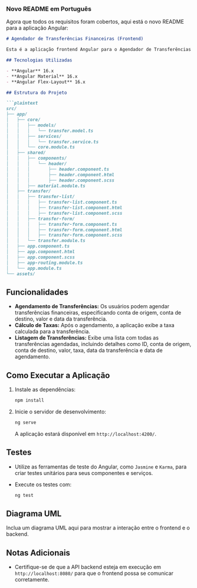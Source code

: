 ### Novo README em Português

Agora que todos os requisitos foram cobertos, aqui está o novo README para a aplicação Angular:

```markdown
# Agendador de Transferências Financeiras (Frontend)

Esta é a aplicação frontend Angular para o Agendador de Transferências Financeiras, permitindo que os usuários agendem transferências financeiras e visualizem uma lista de todas as transferências agendadas.

## Tecnologias Utilizadas

- **Angular** 16.x
- **Angular Material** 16.x
- **Angular Flex-Layout** 16.x

## Estrutura do Projeto

```plaintext
src/
├── app/
│   ├── core/
│   │   ├── models/
│   │   │   └── transfer.model.ts
│   │   ├── services/
│   │   │   └── transfer.service.ts
│   │   └── core.module.ts
│   ├── shared/
│   │   ├── components/
│   │   │   └── header/
│   │   │       ├── header.component.ts
│   │   │       ├── header.component.html
│   │   │       ├── header.component.scss
│   │   ├── material.module.ts
│   ├── transfer/
│   │   ├── transfer-list/
│   │   │   ├── transfer-list.component.ts
│   │   │   ├── transfer-list.component.html
│   │   │   ├── transfer-list.component.scss
│   │   ├── transfer-form/
│   │   │   ├── transfer-form.component.ts
│   │   │   ├── transfer-form.component.html
│   │   │   ├── transfer-form.component.scss
│   │   └── transfer.module.ts
│   ├── app.component.ts
│   ├── app.component.html
│   ├── app.component.scss
│   ├── app-routing.module.ts
│   └── app.module.ts
└── assets/
```

## Funcionalidades

- **Agendamento de Transferências:** Os usuários podem agendar transferências financeiras, especificando conta de origem, conta de destino, valor e data da transferência.
- **Cálculo de Taxas:** Após o agendamento, a aplicação exibe a taxa calculada para a transferência.
- **Listagem de Transferências:** Exibe uma lista com todas as transferências agendadas, incluindo detalhes como ID, conta de origem, conta de destino, valor, taxa, data da transferência e data de agendamento.

## Como Executar a Aplicação

1. Instale as dependências:

   ```bash
   npm install
   ```

2. Inicie o servidor de desenvolvimento:

   ```bash
   ng serve
   ```

   A aplicação estará disponível em `http://localhost:4200/`.

## Testes

- Utilize as ferramentas de teste do Angular, como `Jasmine` e `Karma`, para criar testes unitários para seus componentes e serviços.
- Execute os testes com:

  ```bash
  ng test
  ```

## Diagrama UML

Inclua um diagrama UML aqui para mostrar a interação entre o frontend e o backend.

## Notas Adicionais

- Certifique-se de que a API backend esteja em execução em `http://localhost:8080/` para que o frontend possa se comunicar corretamente.
```
